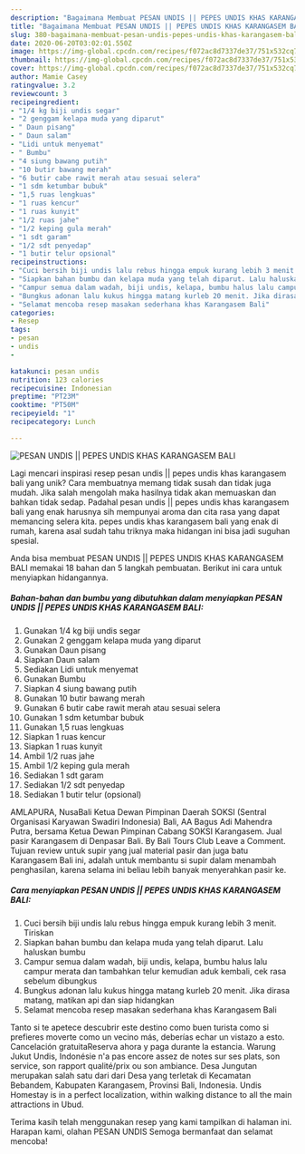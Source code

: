 ```yaml
---
description: "Bagaimana Membuat PESAN UNDIS || PEPES UNDIS KHAS KARANGASEM BALI, Menggugah Selera"
title: "Bagaimana Membuat PESAN UNDIS || PEPES UNDIS KHAS KARANGASEM BALI, Menggugah Selera"
slug: 380-bagaimana-membuat-pesan-undis-pepes-undis-khas-karangasem-bali-menggugah-selera
date: 2020-06-20T03:02:01.550Z
image: https://img-global.cpcdn.com/recipes/f072ac8d7337de37/751x532cq70/pesan-undis-pepes-undis-khas-karangasem-bali-foto-resep-utama.jpg
thumbnail: https://img-global.cpcdn.com/recipes/f072ac8d7337de37/751x532cq70/pesan-undis-pepes-undis-khas-karangasem-bali-foto-resep-utama.jpg
cover: https://img-global.cpcdn.com/recipes/f072ac8d7337de37/751x532cq70/pesan-undis-pepes-undis-khas-karangasem-bali-foto-resep-utama.jpg
author: Mamie Casey
ratingvalue: 3.2
reviewcount: 3
recipeingredient:
- "1/4 kg biji undis segar"
- "2 genggam kelapa muda yang diparut"
- " Daun pisang"
- " Daun salam"
- "Lidi untuk menyemat"
- " Bumbu"
- "4 siung bawang putih"
- "10 butir bawang merah"
- "6 butir cabe rawit merah atau sesuai selera"
- "1 sdm ketumbar bubuk"
- "1,5 ruas lengkuas"
- "1 ruas kencur"
- "1 ruas kunyit"
- "1/2 ruas jahe"
- "1/2 keping gula merah"
- "1 sdt garam"
- "1/2 sdt penyedap"
- "1 butir telur opsional"
recipeinstructions:
- "Cuci bersih biji undis lalu rebus hingga empuk kurang lebih 3 menit. Tiriskan"
- "Siapkan bahan bumbu dan kelapa muda yang telah diparut. Lalu haluskan bumbu"
- "Campur semua dalam wadah, biji undis, kelapa, bumbu halus lalu campur merata dan tambahkan telur kemudian aduk kembali, cek rasa sebelum dibungkus"
- "Bungkus adonan lalu kukus hingga matang kurleb 20 menit. Jika dirasa matang, matikan api dan siap hidangkan"
- "Selamat mencoba resep masakan sederhana khas Karangasem Bali"
categories:
- Resep
tags:
- pesan
- undis
- 

katakunci: pesan undis  
nutrition: 123 calories
recipecuisine: Indonesian
preptime: "PT23M"
cooktime: "PT50M"
recipeyield: "1"
recipecategory: Lunch

---
```



![PESAN UNDIS || PEPES UNDIS KHAS KARANGASEM BALI](https://img-global.cpcdn.com/recipes/f072ac8d7337de37/751x532cq70/pesan-undis-pepes-undis-khas-karangasem-bali-foto-resep-utama.jpg)

Lagi mencari inspirasi resep pesan undis || pepes undis khas karangasem bali yang unik? Cara membuatnya memang tidak susah dan tidak juga mudah. Jika salah mengolah maka hasilnya tidak akan memuaskan dan bahkan tidak sedap. Padahal pesan undis || pepes undis khas karangasem bali yang enak harusnya sih mempunyai aroma dan cita rasa yang dapat memancing selera kita.
 pepes undis khas karangasem bali yang enak di rumah, karena asal sudah tahu triknya maka hidangan ini bisa jadi suguhan spesial.


 Anda bisa membuat PESAN UNDIS || PEPES UNDIS KHAS KARANGASEM BALI memakai 18 bahan dan 5 langkah pembuatan. Berikut ini cara untuk menyiapkan hidangannya.

<!--inarticleads1-->

##### Bahan-bahan dan bumbu yang dibutuhkan dalam menyiapkan PESAN UNDIS || PEPES UNDIS KHAS KARANGASEM BALI:

1. Gunakan 1/4 kg biji undis segar
1. Gunakan 2 genggam kelapa muda yang diparut
1. Gunakan  Daun pisang
1. Siapkan  Daun salam
1. Sediakan Lidi untuk menyemat
1. Gunakan  Bumbu
1. Siapkan 4 siung bawang putih
1. Gunakan 10 butir bawang merah
1. Gunakan 6 butir cabe rawit merah atau sesuai selera
1. Gunakan 1 sdm ketumbar bubuk
1. Gunakan 1,5 ruas lengkuas
1. Siapkan 1 ruas kencur
1. Siapkan 1 ruas kunyit
1. Ambil 1/2 ruas jahe
1. Ambil 1/2 keping gula merah
1. Sediakan 1 sdt garam
1. Sediakan 1/2 sdt penyedap
1. Sediakan 1 butir telur (opsional)


AMLAPURA, NusaBali Ketua Dewan Pimpinan Daerah SOKSI (Sentral Organisasi Karyawan Swadiri Indonesia) Bali, AA Bagus Adi Mahendra Putra, bersama Ketua Dewan Pimpinan Cabang SOKSI Karangasem. Jual pasir Karangasem di Denpasar Bali. By Bali Tours Club Leave a Comment. Tujuan review untuk supir yang jual material pasir dan juga batu Karangasem Bali ini, adalah untuk membantu si supir dalam menambah penghasilan, karena selama ini beliau lebih banyak menyerahkan pasir ke. 

<!--inarticleads2-->

##### Cara menyiapkan PESAN UNDIS || PEPES UNDIS KHAS KARANGASEM BALI:

1. Cuci bersih biji undis lalu rebus hingga empuk kurang lebih 3 menit. Tiriskan
1. Siapkan bahan bumbu dan kelapa muda yang telah diparut. Lalu haluskan bumbu
1. Campur semua dalam wadah, biji undis, kelapa, bumbu halus lalu campur merata dan tambahkan telur kemudian aduk kembali, cek rasa sebelum dibungkus
1. Bungkus adonan lalu kukus hingga matang kurleb 20 menit. Jika dirasa matang, matikan api dan siap hidangkan
1. Selamat mencoba resep masakan sederhana khas Karangasem Bali


Tanto si te apetece descubrir este destino como buen turista como si prefieres moverte como un vecino más, deberías echar un vistazo a esto. Cancelación gratuitaReserva ahora y paga durante la estancia. Warung Jukut Undis, Indonésie n&#39;a pas encore assez de notes sur ses plats, son service, son rapport qualité/prix ou son ambiance. Desa Jungutan merupakan salah satu dari dari Desa yang terletak di Kecamatan Bebandem, Kabupaten Karangasem, Provinsi Bali, Indonesia. Undis Homestay is in a perfect localization, within walking distance to all the main attractions in Ubud. 

Terima kasih telah menggunakan resep yang kami tampilkan di halaman ini. Harapan kami, olahan PESAN UNDIS  Semoga bermanfaat dan selamat mencoba!
